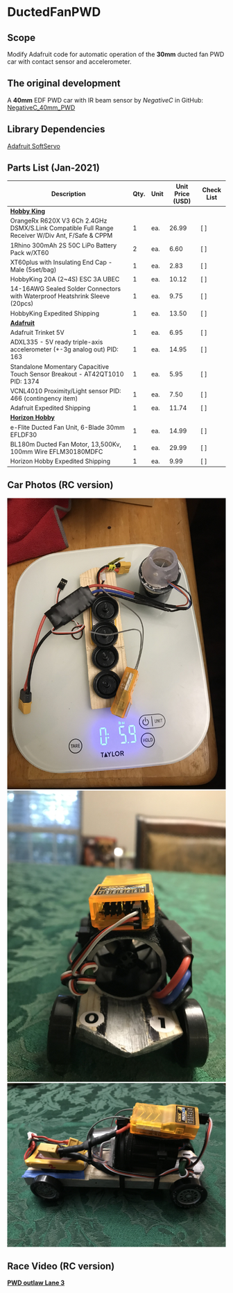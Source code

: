 # DuctedFanPWD

## Scope
Modify Adafruit code for automatic operation of the **30mm** ducted fan PWD car with contact sensor and accelerometer.

## The original development 
A **40mm** EDF PWD car with IR beam sensor by *NegativeC* in GitHub:
[NegativeC_40mm_PWD](http://bit.ly/3sU7J5x)

## Library Dependencies
[Adafruit SoftServo](http://bit.ly/3iGUG2m)

## Parts List (Jan-2021)

**Description**|**Qty.**|**Unit**|**Unit Price (USD)**| **Check List**
-------------------------------------------------------------------------------------------------------|---|------|------|----
[**Hobby King**](https://hobbyking.com/en_us)| | | |
OrangeRx R620X V3 6Ch 2.4GHz DSMX/S.Link Compatible Full Range Receiver W/Div Ant, F/Safe & CPPM | 1|ea.|26.99|[  ]
1Rhino 300mAh 2S 50C LiPo Battery Pack w/XT60|2|ea.|6.60|[ ]
XT60plus with Insulating End Cap - Male (5set/bag)|1|ea.|2.83|[ ]
HobbyKing 20A (2~4S) ESC 3A UBEC|1|ea.|10.12|[ ]
14-16AWG Sealed Solder Connectors with Waterproof Heatshrink Sleeve (20pcs)|1|ea.|9.75|[  ]
HobbyKing Expedited Shipping|1|ea.|13.50|[ ]
[**Adafruit**](https://www.adafruit.com/)| | | |
Adafruit Trinket 5V|1|ea.|6.95|[ ]
ADXL335 - 5V ready triple-axis accelerometer (+-3g analog out) PID: 163|1|ea.|14.95|[  ]
Standalone Momentary Capacitive Touch Sensor Breakout - AT42QT1010 PID: 1374|1|ea.|5.95|[  ]
VCNL4010 Proximity/Light sensor PID: 466 (contingency item)|1|ea.|7.50|[  ]
Adafruit Expedited Shipping|1|ea.|11.74|[ ]
[**Horizon Hobby**](https://www.horizonhobby.com/)| | | |
e-Flite Ducted Fan Unit, 6-Blade 30mm EFLDF30|1|ea.|14.99|[  ]
BL180m Ducted Fan Motor, 13,500Kv, 100mm Wire EFLM30180MDFC|1|ea.|29.99|[  ]
Horizon Hobby Expedited Shipping|1|ea.|9.99|[  ]

## Car Photos (RC version)
![RC Parts](Photos/File_000.jpeg?raw=true "RC Parts")
![RC Front View](Photos/File_001.jpeg?raw=true "RC Front View")
![RC Side View](Photos/File_002.jpeg?raw=true "RC Side View")

## Race Video (RC version)
[**PWD outlaw Lane 3**](https://youtu.be/PbGYy1cfhlE)




